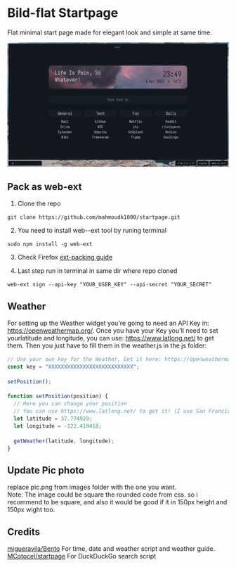 # Bild-flat Startpage

Flat minimal start page made for elegant look and simple at same time.


![Flat startpage look!](/scrot.png)

## Pack as web-ext
1.  Clone the repo
```
git clone https://github.com/mahmoudk1000/startpage.git
```

2.  You need to install web--ext tool by runing terminal<br>
```
sudo npm install -g web-ext
```

3.  Check Firefox [ext-packing guide](https://extensionworkshop.com/)<br>

4. Last step run in terminal in same dir where repo cloned
```
web-ext sign --api-key "YOUR_USER_KEY" --api-secret "YOUR_SECRET"
```

## Weather
For setting up the Weather widget you're going to need an API Key in: https://openweathermap.org/. Once you have your Key you'll need to set yourlatitude and longitude, you can use: https://www.latlong.net/ to get them. Then you just have to fill them in the weather.js in the js folder:
```js
// Use your own key for the Weather, Get it here: https://openweathermap.org/
const key = "XXXXXXXXXXXXXXXXXXXXXXXXXXX";

setPosition();

function setPosition(position) {
  // Here you can change your position
  // You can use https://www.latlong.net/ to get it! (I use San Francisco as an example)
  let latitude = 37.774929;
  let longitude = -122.419418;

  getWeather(latitude, longitude);
}
```

## Update Pic photo
replace pic.png from images folder with the one you want.<br>
Note: The image could be square the rounded code from css. so i recommend to be square,
and also it would be good if it in 150px height and 150px wight too.

## Credits

[migueravila/Bento](https://github.com/migueravila/Bento) For time, date and weather script and weather guide.<br>
[MCotocel/startpage](https://github.com/MCotocel/startpage) For DuckDuckGo search script
